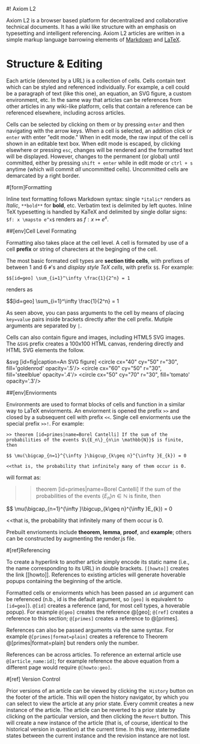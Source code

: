 #! Axiom L2

Axiom L2 is a browser based platform for decentralized and collaborative technical documents. It has a wiki like structure with an emphasis on typesetting and intelligent referencing. Axiom L2 articles are written in a simple markup language barrowing elements of [Markdown](https://en.wikipedia.org/wiki/Markdown) and [LaTeX](https://www.latex-project.org/).

# Structure & Editing 

Each article (denoted by a URL) is a collection of cells. Cells contain text which can be styled and referenced individually. For example, a cell could be a paragraph of text (like this one), an equation, an SVG figure, a custom environment, etc. In the same way that articles can be references from other articles in any wiki-like platform, cells that contain a reference can be referenced elsewhere, including across articles. 

Cells can be selected by clicking on them or by pressing `enter` and then navigating with the arrow keys. When a cell is selected, an addition click or `enter` with enter "edit mode." When in edit mode, the raw input of the cell is shown in an editable text box. When edit mode is escaped, by clicking elsewhere or pressing `esc`, changes will be rendered and the formatted text will be displayed. However, changes to the permanent (or global) until committed, either by pressing `shift + enter` while in edit mode or `ctrl + s` anytime (which will commit *all* uncommitted cells). Uncommitted cells are demarcated by a right border.

#[form]Formatting 

Inline text formatting follows Markdown syntax: single `*italic*` renders as *Italic*, `**bold**` for **bold**, etc. Verbatim text is delimited by left quotes. Inline TeX typesetting is handled by KaTeX and delimited by single dollar signs: `$f: x \mapsto e^x$` renders as $f: x \mapsto e^x$.

##[env]Cell Level Formating

Formatting also takes place at the cell level. A cell is formated by use of a cell **prefix** or string of charecters at the beginging of the cell. 

 The most basic formated cell types are **section title cells**, with prefixes of between 1 and 6 `#`'s and *display style TeX cells*, with prefix `$$`. For example:

`$$[id=geo] \sum_{i=1}^\infty \frac{1}{2^n} = 1`

renders as

$$[id=geo] \sum_{i=1}^\infty \frac{1}{2^n} = 1

As seen above, you can pass arguments to the cell by means of placing `key=value` pairs inside brackets directly after the cell prefix. Mutiple arguments are separated by `|`.

Cells can also contain figure and images, including HTML5 SVG images. The `&SVG` prefix creates a 100x100 HTML canvas, rendering directly and HTML SVG elements the follow.

&svg [id=fig|caption=An SVG figure] <circle cx="40" cy="50" r="30", fill='goldenrod' opacity='.5'/>
<circle cx="60" cy="50" r="30", fill='steelblue' opacity='.4'/>
<circle cx="50" cy="70" r="30", fill='tomato' opacity='.3'/>

##[env]Enviorments

Environments are used to format blocks of cells and function in a similar way to LaTeX enviorments. An enviorment is opened the prefix `>>` and closed by a subsequent cell with prefix `<<`. Single cell enviorments use the special prefix `>>!`. For example:

`>> theorem [id=primes|name=Borel Cantelli] If the sum of the probabilities of the events $\{E_n\}_{n\in \mathbb{N}}$ is finite, then`

`$$ \mu(\bigcap_{n=1}^{\infty }\bigcup_{k\geq n}^{\infty }E_{k}) = 0`

`<<that is, the probability that infinitely many of them occur is 0.`

will format as:

>> theorem [id=primes|name=Borel Cantelli] If the sum of the probabilities of the events $\{E_n\}{n\in \mathbb{N}}$ is finite, then

$$ \mu(\bigcap_{n=1}^{\infty }\bigcup_{k\geq n}^{\infty }E_{k}) = 0

<<that is, the probability that infinitely many of them occur is 0.

Prebuilt envrioments include **theorem**, **lemma**, **proof**, and **example**; others can be constructed by augmenting the render.js file.


#[ref]Referencing 

To create a hyperlink to another article simply encode its static name (i.e., the name corresponding to its URL) in double brackets. `[[howto]]` creates the link [[howto]]. References to existing articles will generate hoverable popups containing the beginning of the article. 

Formatted cells or enviorments which has been passed an `id` argument can be referenced (n.b., id is the default argument, so `[geo]` is equivalent to `[id=geo]`). `@[id]` creates a reference (and, for most cell types, a hoverable popup). For example `@[geo]` creates the reference @[geo]; `@[ref]` creates a reference to this section; `@[primes]` creates a reference to @[primes].

References can also be passed arguments via the same syntax. For example `@[primes|format=plain]` creates a reference to Theorem @[primes|format=plain] but renders only the number.

References can be across articles. To reference an external article use `@[article_name:id]`; for example reference the above equation from a different page would require `@[howto:geo]`.

#[ref] Version Control

Prior versions of an article can be viewed by clicking the  `History` button on the footer of the article. This will open the history navigator, by which you can select to view the article at any prior state. Every commit creates a new instance of the article. The article can be reverted to a prior state by clicking on the particular version, and then clicking the `Revert` button. This will create a new instance of the article (that is, of course, identical to the historical version in question) at the current time. In this way, intermediate states between the current instance and the revision instance are not lost.

